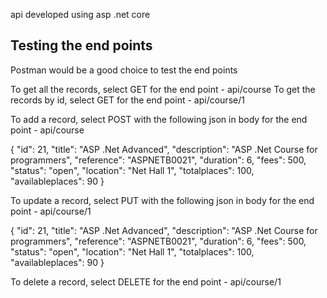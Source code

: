 api developed using asp .net core

Testing the end points
--------------------------------------------
Postman would be a good choice to test the end points

To get all the records, select GET for the end point - api/course
To get the records by id, select GET for the end point - api/course/1

To add a record, select POST with the following json in body for the end point - api/course


{
    "id": 21,
    "title": "ASP .Net Advanced",
    "description": "ASP .Net Course for programmers",
    "reference": "ASPNETB0021",
    "duration": 6,
    "fees": 500,
    "status": "open",
    "location": "Net Hall 1",
    "totalplaces": 100,
    "availableplaces": 90
  }
  
  To update a record, select PUT  with the following json in body for the end point - api/course/1


{
    "id": 21,
    "title": "ASP .Net Advanced",
    "description": "ASP .Net Course for programmers",
    "reference": "ASPNETB0021",
    "duration": 6,
    "fees": 500,
    "status": "open",
    "location": "Net Hall 1",
    "totalplaces": 100,
    "availableplaces": 90
  }
  
To delete a record, select DELETE for the end point - api/course/1

  
  

